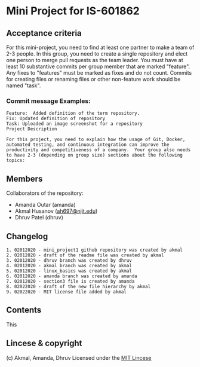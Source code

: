 # Mini Project for IS-601862

## Acceptance criteria
For this mini-project, you need to find at least one partner to make a team of 2-3 people.  In this group, you need to create a single repository and elect one person to merge pull requests as the team leader. You must have at least 10 substantive commits per group member that are marked "feature".  Any fixes to "features" must be marked as fixes and do not count.  Commits for creating files or renaming files or other non-feature work should be named "task".

### Commit message Examples:


    Feature:  Added definition of the term repository.
    Fix: Updated definition of repository
    Task: Uploaded an image screenshot for a repository
    Project Description

    For this project, you need to explain how the usage of Git, Docker, automated testing, and continuous integration can improve the productivity and competitiveness of a company.  Your group also needs to have 2-3 (depending on group size) sections about the following topics: 


## Members
Collaborators of the repository:
- Amanda Outar (amanda)
- Akmal Husanov (ah697@njit.edu)
- Dhruv Patel (dhruv)

## Changelog

    1. 02012020 - mini_project1 github repository was created by akmal
    2. 02012020 - draft of the readme file was created by akmal
    3. 02012020 - dhruv branch was created by dhruv
    4. 02012020 - akmal branch was created by akmal
    5. 02012020 - linux_basics was created by akmal
    6. 02012020 - amanda branch was created by amanda
    7. 02012020 - section3 file is created by amanda
    8. 02022020 - draft of the new file hierarchy by akmal
    9. 02022020 - MIT license file added by akmal



## Contents
This 


## Lincese & copyright
(c) Akmal, Amanda, Dhruv
Licensed under the [MIT Lincese](LICENSE)
